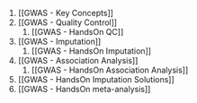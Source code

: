 1. [[GWAS - Key Concepts]]
2. [[GWAS - Quality Control]]
	1. [[GWAS - HandsOn QC]]
3. [[GWAS - Imputation]]
	1. [[GWAS - HandsOn Imputation]]
4. [[GWAS - Association Analysis]]
	1. [[GWAS - HandsOn Association Analysis]] 
5. [[GWAS - HandsOn Imputation Solutions]]
6. [[GWAS - HandsOn meta-analysis]]

